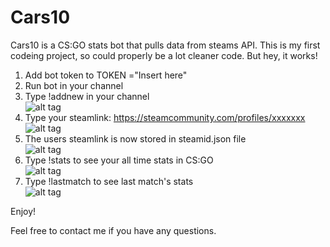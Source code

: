 # Cars10
Cars10 is a CS:GO stats bot that pulls data from steams API. This is my first codeing project, so could properly be a lot cleaner code. But hey, it works!

1. Add bot token to TOKEN ="Insert here"
2. Run bot in your channel
3. Type !addnew in your channel <br>
![alt tag](https://i.imgur.com/lRU4PKW.png)
4. Type your steamlink: https://steamcommunity.com/profiles/xxxxxxx <br>
![alt tag](https://i.imgur.com/Fy6fErb.png)
5. The users steamlink is now stored in steamid.json file <br>
![alt tag](https://i.imgur.com/H2z4NX7.png)
6. Type !stats to see your all time stats in CS:GO<br>
![alt tag](https://i.imgur.com/UXrBZM1.png)
7. Type !lastmatch to see last match's stats<br>
![alt tag](https://i.imgur.com/om6wOBW.png)


Enjoy!

Feel free to contact me if you have any questions.


